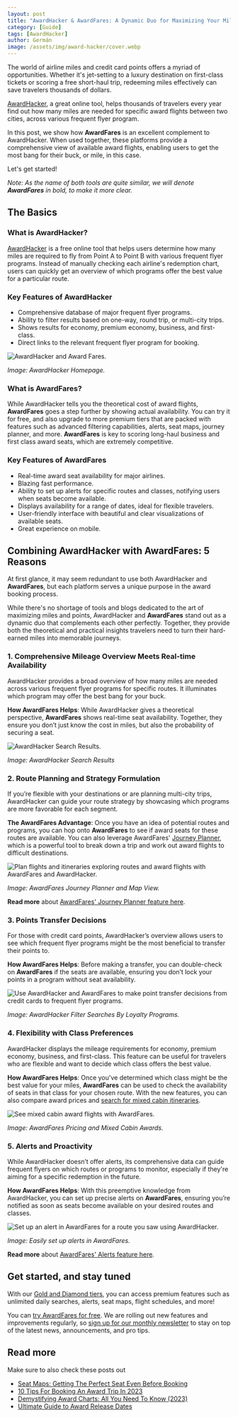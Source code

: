 ```yaml
---
layout: post
title: "AwardHacker & AwardFares: A Dynamic Duo for Maximizing Your Miles and Points"
category: [Guide]
tags: [AwardHacker]
author: Germán
image: /assets/img/award-hacker/cover.webp
---
```



The world of airline miles and credit card points offers a myriad of opportunities. Whether it's jet-setting to a luxury destination on first-class tickets or scoring a free short-haul trip, redeeming miles effectively can save travelers thousands of dollars.

[AwardHacker](https://www.awardhacker.com/), a great online tool, helps thousands of travelers every year find out how many miles are needed for specific award flights between two cities, across various frequent flyer program.

In this post, we show how **AwardFares** is an excellent complement to AwardHacker. When used together, these platforms provide a comprehensive view of available award flights, enabling users to get the most bang for their buck, or mile, in this case.

Let's get started!

*Note: As the name of both tools are quite similar, we will denote **AwardFares** in bold, to make it more clear.*

## The Basics

### What is AwardHacker?

[AwardHacker](https://www.awardhacker.com/) is a free online tool that helps users determine how many miles are required to fly from Point A to Point B with various frequent flyer programs. Instead of manually checking each airline's redemption chart, users can quickly get an overview of which programs offer the best value for a particular route.

### Key Features of AwardHacker

* Comprehensive database of major frequent flyer programs.
* Ability to filter results based on one-way, round trip, or multi-city trips.
* Shows results for economy, premium economy, business, and first-class.
* Direct links to the relevant frequent flyer program for booking.

<img src="../assets/img/award-hacker/award-hacker-home.webp" alt="AwardHacker and Award Fares." />

*Image: AwardHacker Homepage.*

### What is AwardFares?

While AwardHacker tells you the theoretical cost of award flights, **AwardFares** goes a step further by showing actual availability. You can try it for free, and also upgrade to more premium tiers that are packed with features such as advanced filtering capabilities, alerts, seat maps, journey planner, and more. **AwardFares** is key to scoring long-haul business and first class award seats, which are extremely competitive.
 
### Key Features of AwardFares

* Real-time award seat availability for major airlines.
* Blazing fast performance.
* Ability to set up alerts for specific routes and classes, notifying users when seats become available.
* Displays availability for a range of dates, ideal for flexible travelers.
* User-friendly interface with beautiful and clear visualizations of available seats.
* Great experience on mobile.

## Combining AwardHacker with AwardFares: 5 Reasons

At first glance, it may seem redundant to use both AwardHacker and **AwardFares**, but each platform serves a unique purpose in the award booking process.

While there's no shortage of tools and blogs dedicated to the art of maximizing miles and points, AwardHacker and **AwardFares** stand out as a dynamic duo that complements each other perfectly. Together, they provide both the theoretical and practical insights travelers need to turn their hard-earned miles into memorable journeys.

### 1. Comprehensive Mileage Overview Meets Real-time Availability

AwardHacker provides a broad overview of how many miles are needed across various frequent flyer programs for specific routes. It illuminates which program may offer the best bang for your buck.

**How AwardFares Helps**: While AwardHacker gives a theoretical perspective, **AwardFares** shows real-time seat availability. Together, they ensure you don’t just know the cost in miles, but also the probability of securing a seat.

<img src="../assets/img/award-hacker/award-hacker-results.webp" alt="AwardHacker Search Results." />

*Image: AwardHacker Search Results*

### 2. Route Planning and Strategy Formulation

If you’re flexible with your destinations or are planning multi-city trips, AwardHacker can guide your route strategy by showcasing which programs are more favorable for each segment.

**The AwardFares Advantage**: Once you have an idea of potential routes and programs, you can hop onto **AwardFares** to see if award seats for these routes are available. You can also leverage AwardFares' [Journey Planner](https://blog.awardfares.com/journey-planner/), which is a powerful tool to break down a trip and work out award flights to difficult destinations.

<img src="../assets/img/award-hacker/journey-planner.webp" alt="Plan flights and itineraries exploring routes and award flights with AwardFares and AwardHacker." />

*Image: AwardFares Journey Planner and Map View.*

**Read more** about [AwardFares' Journey Planner feature here](https://blog.awardfares.com/journey-planner/).

### 3. Points Transfer Decisions

For those with credit card points, AwardHacker’s overview allows users to see which frequent flyer programs might be the most beneficial to transfer their points to.

**How AwardFares Helps**: Before making a transfer, you can double-check on **AwardFares** if the seats are available, ensuring you don’t lock your points in a program without seat availability.

<img src="../assets/img/award-hacker/award-hacker-transfers.webp" alt="Use AwardHacker and AwardFares to make point transfer decisions from credit cards to frequent flyer programs." />

*Image: AwardHacker Filter Searches By Loyalty Programs.*

### 4. Flexibility with Class Preferences

AwardHacker displays the mileage requirements for economy, premium economy, business, and first-class. This feature can be useful for travelers who are flexible and want to decide which class offers the best value.

**How AwardFares Helps**: Once you've determined which class might be the best value for your miles, **AwardFares** can be used to check the availability of seats in that class for your chosen route. With the new features, you can also compare award prices and [search for mixed cabin itineraries](https://blog.awardfares.com/prices-and-mixed-cabins/).

<img src="../assets/img/award-hacker/mixed-cabin-awards.webp" alt="See mixed cabin award flights with AwardFares." />

*Image: AwardFares Pricing and Mixed Cabin Awards.*

### 5. Alerts and Proactivity

While AwardHacker doesn’t offer alerts, its comprehensive data can guide frequent flyers on which routes or programs to monitor, especially if they're aiming for a specific redemption in the future.

**How AwardFares Helps**: With this preemptive knowledge from AwardHacker, you can set up precise alerts on **AwardFares**, ensuring you’re notified as soon as seats become available on your desired routes and classes.

<img src="../assets/img/award-hacker/award-hacker-alert.webp" alt="Set up an alert in AwardFares for a route you saw using AwardHacker." />

*Image: Easily set up alerts in AwardFares.*

**Read more** about [AwardFares' Alerts feature here](https://blog.awardfares.com/alerts/).

## Get started, and stay tuned

With our [Gold and Diamond tiers](https://awardfares.com/pricing), you can access premium features such as unlimited daily searches, alerts, seat maps, flight schedules, and more!

You can [try AwardFares for free](https://awardfares.com/). We are rolling out new features and improvements regularly, so [sign up for our monthly newsletter](https://awardfares.com/newsletter) to stay on top of the latest news, announcements, and pro tips.

## Read more

Make sure to also check these posts out

- [Seat Maps: Getting The Perfect Seat Even Before Booking](https://blog.awardfares.com/seatmaps-guide/)
- [10 Tips For Booking An Award Trip In 2023](https://blog.awardfares.com/award-trip-tips/)
- [Demystifying Award Charts: All You Need To Know (2023)](https://blog.awardfares.com/demystifying-award-charts/)
- [Ultimate Guide to Award Release Dates](https://blog.awardfares.com/ultimate-guide-to-award-release-dates)